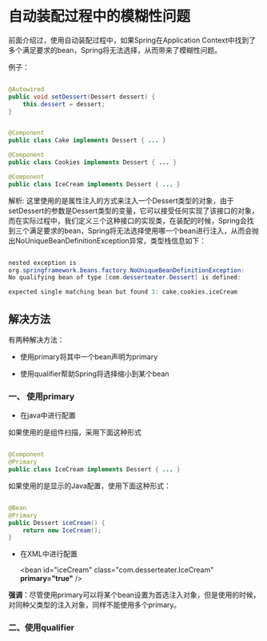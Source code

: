 
# **自动装配过程中的模糊性问题**

前面介绍过，使用自动装配过程中，如果Spring在Application Context中找到了多个满足要求的bean，Spring将无法选择，从而带来了模糊性问题。

例子：

``` java

@Autowired
public void setDessert(Dessert dessert) {
    this.dessert = dessert;
}

```

``` java

@Component
public class Cake implements Dessert { ... }

@Component
public class Cookies implements Dessert { ... }

@Component
public class IceCream implements Dessert { ... }

```

解析: 这里使用的是属性注入的方式来注入一个Dessert类型的对象，由于 setDessert的参数是Dessert类型的变量，它可以接受任何实现了该接口的对象，而在实际过程中，我们定义三个这种接口的实现类，在装配的时候，Spring会找到三个满足要求的bean，Spring将无法选择使用哪一个bean进行注入，从而会抛出NoUniqueBeanDefinitionException异常，类型栈信息如下：

``` java

nested exception is
org.springframework.beans.factory.NoUniqueBeanDefinitionException:
No qualifying bean of type [com.desserteater.Dessert] is defined:

expected single matching bean but found 3: cake,cookies,iceCream

```

## **解决方法**

有两种解决方法：

- 使用primary将其中一个bean声明为primary

- 使用qualifier帮助Spring将选择缩小到某个bean

### 一、 **使用primary**

- 在java中进行配置

如果使用的是组件扫描，采用下面这种形式

``` java

@Component
@Primary
public class IceCream implements Dessert { ... }

```

如果使用的是显示的Java配置，使用下面这种形式：

``` java

@Bean
@Primary
public Dessert iceCream() {
    return new IceCream();
}

```

- 在XML中进行配置

    <bean id="iceCream" class="com.desserteater.IceCream" **primary="true"** />

**强调**：尽管使用primary可以将某个bean设置为首选注入对象，但是使用的时候，对同种父类型的注入对象，同样不能使用多个primary。

### 二、**使用qualifier**

